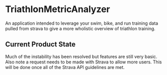 # TriathlonMetricAnalyzer
An application intended to leverage your swim, bike, and run training data pulled from strava to give a more wholistic overview of triathlon training.

## Current Product State
Much of the instability has been resolved but features are still very basic. Also note a request needs to be made with Strava to allow more users. This will be done once all of the Strava API guidelines are met.

